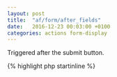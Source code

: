 ```yaml
---
layout: post
title:  "af/form/after_fields"
date:   2016-12-23 00:03:00 +0100
categories: actions form-display
---
```


Triggered after the submit button.

{% highlight php startinline %}
<?php

function after_fields( $form, $args ) {
    echo 'After fields';
}
add_action( 'af/form/after_fields', 'after_fields' );
add_action( 'af/form/after_fields/id=FORM_ID', 'after_fields' );
add_action( 'af/form/after_fields/key=FORM_KEY', 'after_fields' );

{% endhighlight %}
